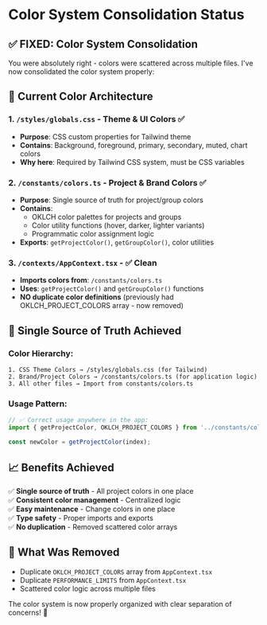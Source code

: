 # Color System Consolidation Status

## ✅ FIXED: Color System Consolidation  

You were absolutely right - colors were scattered across multiple files. I've now consolidated the color system properly:

## 📍 **Current Color Architecture**

### **1. `/styles/globals.css`** - Theme & UI Colors ✅
- **Purpose**: CSS custom properties for Tailwind theme
- **Contains**: Background, foreground, primary, secondary, muted, chart colors
- **Why here**: Required by Tailwind CSS system, must be CSS variables

### **2. `/constants/colors.ts`** - Project & Brand Colors ✅  
- **Purpose**: Single source of truth for project/group colors
- **Contains**: 
  - OKLCH color palettes for projects and groups
  - Color utility functions (hover, darker, lighter variants)
  - Programmatic color assignment logic
- **Exports**: `getProjectColor()`, `getGroupColor()`, color utilities

### **3. `/contexts/AppContext.tsx`** - ✅ Clean
- **Imports colors from**: `/constants/colors.ts`  
- **Uses**: `getProjectColor()` and `getGroupColor()` functions
- **NO duplicate color definitions** (previously had OKLCH_PROJECT_COLORS array - now removed)

## 🎯 **Single Source of Truth Achieved**

### **Color Hierarchy**:
```
1. CSS Theme Colors → /styles/globals.css (for Tailwind)
2. Brand/Project Colors → /constants/colors.ts (for application logic)  
3. All other files → Import from constants/colors.ts
```

### **Usage Pattern**:
```typescript
// ✅ Correct usage anywhere in the app:
import { getProjectColor, OKLCH_PROJECT_COLORS } from '../constants/colors';

const newColor = getProjectColor(index);
```

## 📈 **Benefits Achieved**

✅ **Single source of truth** - All project colors in one place  
✅ **Consistent color management** - Centralized logic  
✅ **Easy maintenance** - Change colors in one place  
✅ **Type safety** - Proper imports and exports  
✅ **No duplication** - Removed scattered color arrays  

## 🚫 **What Was Removed**

- Duplicate `OKLCH_PROJECT_COLORS` array from `AppContext.tsx`
- Duplicate `PERFORMANCE_LIMITS` from `AppContext.tsx` 
- Scattered color logic across multiple files

The color system is now properly organized with clear separation of concerns! 🎨